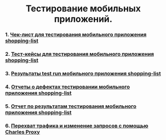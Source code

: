 <h1 align="center"> 
Тестирование мобильных приложений.
</h1>

### 1. [Чек-лист для тестирования мобильного приложения shopping-list ](https://docs.google.com/spreadsheets/d/10Y5M6kecHsre1UiEqeH8EF2xj-wXUtwGev3Wq0SJvSM/edit?gid=0#gid=0)

### 2. [Тест-кейсы для тестирования мобильного приложения shopping-list ](https://github.com/Belekhova-Ekaterina/mobile/blob/main/QASE%20Mobile%20App%20Testing.pdf)

### 3. [Результаты test run мобильного приложения shopping-list ](https://github.com/Belekhova-Ekaterina/mobile/blob/main/Express%20run%2019.06.2024%20%D0%B4%D0%BB%D1%8F%20shopping-list.pdf)

### 4. [Отчеты о дефектах тестировании мобильного приложения shopping-list ](https://docs.google.com/spreadsheets/d/1RoSxGmtLkREikVGpMm3skvSDPgLX9iM89-LKpkxAI_I/edit?usp=sharing)

### 5. [Отчет по результатам тестирования мобильного приложения shopping-list ](https://docs.google.com/document/d/1meKNsq3y0ZD7qXeRy0vSaZ8cTOE1lgs84BXonqdzwIM/edit?usp=sharing)

### 6. [Перехват трафика и изменение запросов с помощью Charles Proxy](https://drive.google.com/drive/folders/1RK-rbKvN6uXwRgi3J_bkbJV-zC6yQ7H7)
